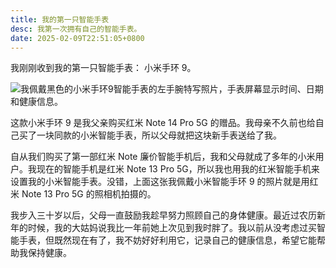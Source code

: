 ```yaml
---
title: 我的第一只智能手表
desc: 我第一次拥有自己的智能手表。
date: 2025-02-09T22:51:05+0800
---
```


我刚刚收到我的第一只智能手表： 小米手环 9。

![我佩戴黑色的小米手环9智能手表的左手腕特写照片，手表屏幕显示时间、日期和健康信息。](https://cdn.some.pics/helenchong/67a8997daf204.jpg)

这款小米手环 9 是我父亲购买红米 Note 14 Pro 5G 的赠品。我母亲不久前也给自己买了一块同款的小米智能手表，所以父母就把这块新手表送给了我。

自从我们购买了第一部红米 Note 廉价智能手机后，我和父母就成了多年的小米用户。我现在的智能手机是红米 Note 13 Pro 5G，所以我也用我的红米智能手机来设置我的小米智能手表。没错，上面这张我佩戴小米智能手环 9 的照片就是用红米 Note 13 Pro 5G 的照相机拍摄的。

我步入三十岁以后，父母一直鼓励我趁早努力照顾自己的身体健康。最近过农历新年的时候，我的大姑妈说我比一年前她上次见到我时胖了。我以前从没考虑过买智能手表，但既然现在有了，我不妨好好利用它，记录自己的健康信息，希望它能帮助我保持健康。